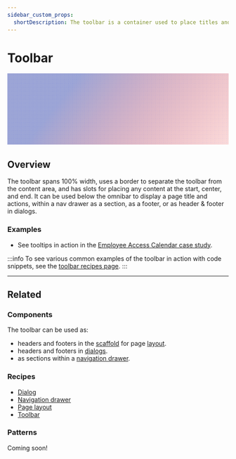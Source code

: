 ```yaml
---
sidebar_custom_props:
  shortDescription: The toolbar is a container used to place titles and actions and align them with consistent spacing and positioning.
---
```


# Toolbar

<ComponentVisual storybookUrl="https://forge.tylerdev.io/main/?path=/story/components-toolbar--default">

![](./images/toolbar.png)

</ComponentVisual>

## Overview

The toolbar spans 100% width, uses a border to separate the toolbar from the content area, and has slots for placing any content at the start, center, and end. It can be used below the omnibar to display a page title and actions, within a nav drawer as a section, as a footer, or as header & footer in dialogs.

### Examples

- See tooltips in action in the [Employee Access Calendar case study](/case-studies/ess-calendar).

:::info
To see various common examples of the toolbar in action with code snippets, see the [toolbar recipes page](/recipes/toolbar).
:::

---

## Related 

### Components

The toolbar can be used as:
- headers and footers in the [scaffold](/components/layouts/scaffold) for page [layout](/core-patterns/layout/intro).
- headers and footers in [dialogs](/components/notifications-and-message/dialog).
- as sections within a [navigation drawer](/components/navigation/drawer).

### Recipes

- [Dialog](/recipes/dialog)
- [Navigation drawer](/recipes/navigation-drawer)
- [Page layout](/recipes/page-layout)
- [Toolbar](/recipes/toolbar)

### Patterns

Coming soon!
